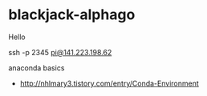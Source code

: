 # blackjack-alphago
Hello

ssh -p 2345 pi@141.223.198.62

anaconda basics
* http://nhlmary3.tistory.com/entry/Conda-Environment
